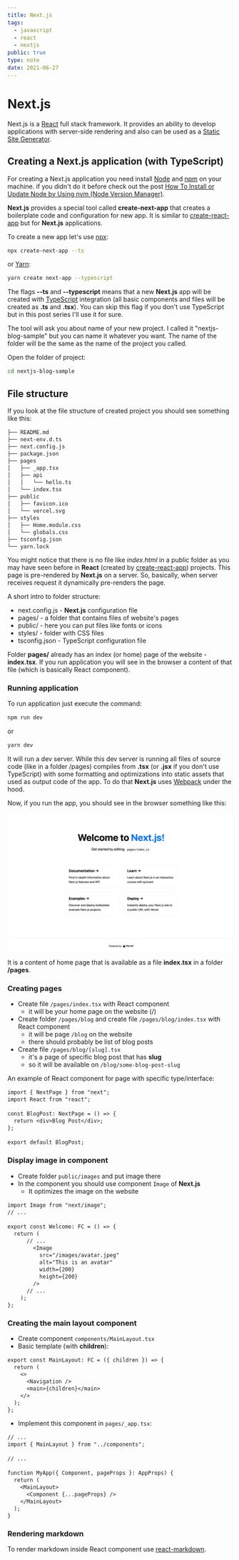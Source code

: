 ```yaml
---
title: Next.js
tags:
  - javascript
  - react
  - nextjs
public: true
type: note
date: 2021-06-27
---
```


# Next.js

Next.js is a [React](React.md) full stack framework. It provides an ability to develop applications with server-side rendering and also can be used as a [Static Site Generator](Static%20Site%20Generator.md).

## Creating a Next.js application (with TypeScript)

For creating a Next.js application you need install [Node](Node.md) and [npm](npm.md) on your machine. if you didn't do it before check out the post [How To Install or Update Node by Using nvm (Node Version Manager)](https://byte.ski/blog/article/how-to-install-or-update-node-by-using-nvm).

**Next.js** provides a special tool called **create-next-app** that creates a boilerplate code and configuration for new app. It is similar to [create-react-app](create-react-app.md) but for **Next.js** applications.

To create a new app let's use [npx](npx.md):

````bash
npx create-next-app --ts
````

or [Yarn](Yarn.md):

````bash
yarn create next-app --typescript
````

The flags **--ts** and **--typescript** means that a new **Next.js** app will be created with [TypeScript](TypeScript.md) integration (all basic components and files will be created as **.ts** and **.tsx**). You can skip this flag if you don't use TypeScript but in this post series I'll use it for sure.

The tool will ask you about name of your new project. I called it "nextjs-blog-sample" but you can name it whatever you want. The name of the folder will be the same as the name of the project you called.

Open the folder of project:

````bash
cd nextjs-blog-sample
````

## File structure

If you look at the file structure of created project you should see something like this:

````
├── README.md
├── next-env.d.ts
├── next.config.js
├── package.json
├── pages
│   ├── _app.tsx
│   ├── api
│   │   └── hello.ts
│   └── index.tsx
├── public
│   ├── favicon.ico
│   └── vercel.svg
├── styles
│   ├── Home.module.css
│   └── globals.css
├── tsconfig.json
└── yarn.lock
````

You might notice that there is no file like *index.html* in a public folder as you may have seen before in **React** (created by [create-react-app](create-react-app.md)) projects. This page is pre-rendered by **Next.js** on a server. So, basically, when server receives request it dynamically pre-renders the page.

A short intro to folder structure:

* next.config.js - **Next.js** configuration file
* pages/ - a folder that contains files of website's pages
* public/ - here you can put files like fonts or icons
* styles/ - folder with CSS files
* tsconfig.json - TypeScript configuration file

Folder **pages/** already has an index (or home) page of the website - **index.tsx**. If you run application you will see in the browser a content of that file (which is basically React component).

### Running application

To run application just execute the command:

````bash
npm run dev
````

or 

````bash
yarn dev
````

It will run a dev server. While this dev server is running all files of source code (like in a folder /pages) compiles from **.tsx** (or **.jsx** if you don't use TypeScript) with some formatting and optimizations into static assets that used as output code of the app. To do that **Next.js** uses [Webpack](Webpack.md) under the hood.

Now, if you run the app, you should see in the browser something like this:

![](/images/grokking-nextjs-getting-started-first-look-app.png)

It is a content of home page that is available as a file **index.tsx** in a folder **/pages**.

### Creating pages

* Create file `/pages/index.tsx` with React component
  * it will be your home page on the website (/)
* Create folder `/pages/blog` and create file `/pages/blog/index.tsx` with React component
  * it will be page `/blog` on the website
  * there should probably be list of blog posts
* Create file `/pages/blog/[slug].tsx`
  * it's a page of specific blog post that has **slug**
  * so it will be available on `/blog/some-blog-post-slug`

An example of React component for page with specific type/interface:

````tsx
import { NextPage } from "next";
import React from "react";

const BlogPost: NextPage = () => {
  return <div>Blog Post</div>;
};

export default BlogPost;
````

### Display image in component

* Create folder `public/images` and put image there
* In the component you should use component `Image` of **Next.js**
  * It optimizes the image on the website

````tsx
import Image from "next/image";
// ...

export const Welcome: FC = () => {
  return (
	  // ...
		<Image
		  src="/images/avatar.jpeg"
		  alt="This is an avatar"
		  width={200}
		  height={200}
		/>
	  // ...
    );
};
````

### Creating the main layout component

* Create component `components/MainLayout.tsx`
* Basic template (with **children**):

````tsx
export const MainLayout: FC = ({ children }) => {
  return (
    <>
      <Navigation />
      <main>{children}</main>
    </>
  );
};
````

* Implement this component in `pages/_app.tsx`:

````tsx
// ...
import { MainLayout } from "../components";

// ...

function MyApp({ Component, pageProps }: AppProps) {
  return (
    <MainLayout>
      <Component {...pageProps} />
    </MainLayout>
  );
}
````

### Rendering markdown

To render markdown inside React component use [react-markdown](https://github.com/remarkjs/react-markdown).
